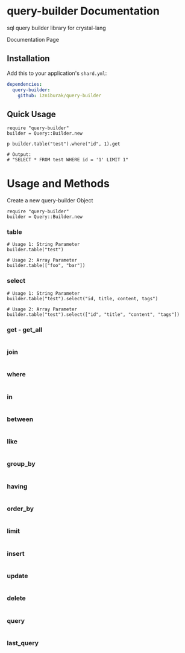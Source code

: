 # query-builder Documentation

sql query builder library for crystal-lang

Documentation Page


## Installation

Add this to your application's `shard.yml`:

```yaml
dependencies:
  query-builder:
    github: izniburak/query-builder
```

## Quick Usage

```crystal
require "query-builder"
builder = Query::Builder.new

p builder.table("test").where("id", 1).get

# Output:
# "SELECT * FROM test WHERE id = '1' LIMIT 1"
```

# Usage and Methods

Create a new query-builder Object

```crystal
require "query-builder"
builder = Query::Builder.new
```

### table
```crystal
# Usage 1: String Parameter
builder.table("test")

# Usage 2: Array Parameter
builder.table(["foo", "bar"])
```

### select
```crystal
# Usage 1: String Parameter
builder.table("test").select("id, title, content, tags")

# Usage 2: Array Parameter
builder.table("test").select(["id", "title", "content", "tags"])
```

### get - get_all
```crystal

```

### join 
```crystal

```

### where
```crystal

```

### in
```crystal

```

### between
```crystal

```

### like
```crystal

```

### group_by
```crystal

```

### having
```crystal

```

### order_by
```crystal

```

### limit
```crystal

```

### insert
```crystal

```

### update
```crystal

```

### delete
```crystal

```

### query
```crystal

```

### last_query
```crystal

```
